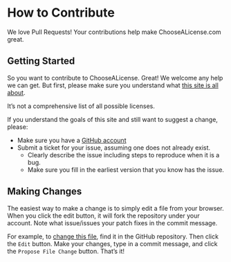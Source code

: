 # How to Contribute

We love Pull Requests! Your contributions help make ChooseALicense.com great.

## Getting Started

So you want to contribute to ChooseALicense. Great! We welcome any help we can 
get. But first, please make sure you understand what 
[this site is all about](http://choosealicense.com/about).

It’s not a comprehensive list of all possible licenses.

If you understand the goals of this site and still want to suggest a change, 
please:

* Make sure you have a [GitHub account](https://github.com/signup/free)
* Submit a ticket for your issue, assuming one does not already exist.
  * Clearly describe the issue including steps to reproduce when it is a bug.
  * Make sure you fill in the earliest version that you know has the issue.

## Making Changes

The easiest way to make a change is to simply edit a file from your browser. 
When you click the edit button, it will fork the repository under your account.
Note what issue/issues your patch fixes in the commit message.

For example, to [change this file](https://github.com/github/choosealicense.com/blob/master/CONTRIBUTING.md), 
find it in the GitHub repository. Then click the `Edit` button. Make your 
changes, type in a commit message, and click the `Propose File Change` button.
That’s it!
